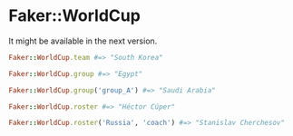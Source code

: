 # Faker::WorldCup

It might be available in the next version.

```ruby
Faker::WorldCup.team #=> "South Korea"

Faker::WorldCup.group #=> "Egypt"

Faker::WorldCup.group('group_A') #=> "Saudi Arabia"

Faker::WorldCup.roster #=> "Héctor Cúper"

Faker::WorldCup.roster('Russia', 'coach') #=> "Stanislav Cherchesov"
```
